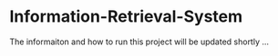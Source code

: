 # Information-Retrieval-System

The informaiton and how to run this project will be updated shortly ...
